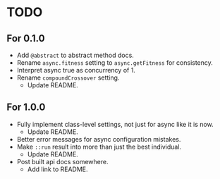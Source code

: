 # TODO

## For 0.1.0
- Add `@abstract` to abstract method docs.
- Rename `async.fitness` setting to `async.getFitness` for consistency.
- Interpret async true as concurrency of 1.
- Rename `compoundCrossover` setting.
    - Update README.

## For 1.0.0
- Fully implement class-level settings, not just for async like it is now.
    - Update README.
- Better error messages for async configuration mistakes.
- Make `::run` result into more than just the best individual.
    - Update README.
- Post built api docs somewhere.
    - Add link to README.
